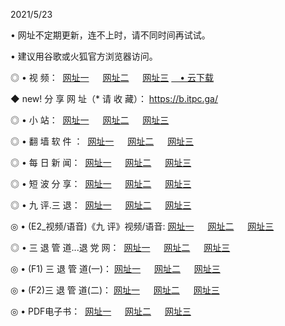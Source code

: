 <p>2021/5/23
<p>• 网址不定期更新，连不上时，请不同时间再试试。
<p>• 建议用谷歌或火狐官方浏览器访问。
<p>◎ • 视 频： 
<a href="http://hxz.lexmarktr.com/" target="_blank">网址一</a> 　 
<a href="http://hqw.lexmarktr.com/" target="_blank">网址二</a> 　 
<a href="http://hqw.lexmarktr.com/b.html" target="_blank">网址三</a>
<a href="https://yadi.sk/d/d0sUeAOpal3njw" target="_blank">　• 云下载 </a></p>
<p>◆ new! 分 享 网 址（* 请 收 藏）： <a href="http://hvz.lexmarktr.com/a.html">https://b.itpc.ga/</a></p>

<p>◎ • 小 站：  
<a href="http://hxz.lexmarktr.com/f.html" target="_blank">网址一</a> 　 
<a href="http://hqw.lexmarktr.com/h.html" target="_blank">网址二</a> 　 
<a href="http://hqw.lexmarktr.com/k/" target="_blank">网址三</a></p>
<p>◎ • 翻 墙 软 件 ：  
<a href="http://hxz.lexmarktr.com/ff/" target="_blank">网址一</a> 　 
<a href="http://hqw.lexmarktr.com/s/read/a1_nd.html" target="_blank">网址二</a> 　 
<a href="http://hqw.lexmarktr.com/ff/index.html" target="_blank">网址三</a></p>
<p>◎ • 每 日 新 闻：  
<a href="http://hxz.lexmarktr.com/day/" target="_blank">网址一</a> 　 
<a href="http://hqw.lexmarktr.com/day/" target="_blank">网址二</a> 　 
<a href="http://hqw.lexmarktr.com/day/index.html" target="_blank">网址三</a></p>
<p>◎ • 短 波 分 享：  
<a href="http://hxz.lexmarktr.com/h/" target="_blank">网址一</a> 　 
<a href="http://hqw.lexmarktr.com/h/" target="_blank">网址二</a> 　 
<a href="http://hqw.lexmarktr.com/h/index.html" target="_blank">网址三</a></p>
<p>◎ • 九 评.三 退：  
<a href="http://hxz.lexmarktr.com/t/" target="_blank">网址一</a> 　 
<a href="http://hqw.lexmarktr.com/v2/index.html" target="_blank">网址二</a> 　 
<a href="http://hqw.lexmarktr.com/tt/index.html" target="_blank">网址三</a> 　</p>
<p>◎ • (E2_视频/语音)《九 评》视频/语音: 
<a href="http://hqw.lexmarktr.com/7738.html" target="_blank">网址一</a> 　 
<a href="http://hqw.lexmarktr.com/7614.html" target="_blank">网址二</a> 　 
<a href="http://hvz.lexmarktr.com/7633.html" target="_blank">网址三</a></p>
<p>◎ • 三 退 管 道...退 党 网：  
<a href="http://hxz.lexmarktr.com/go/td1.html" target="_blank">网址一</a> 　 
<a href="http://hqw.lexmarktr.com/go/td2.html" target="_blank">网址二</a> 　 
<a href="http://hqw.lexmarktr.com/go/td3.html" target="_blank">网址三</a></p>
<p>◎ • (F1) 三 退 管 道(一)： 
<a href="http://hxz.lexmarktr.com/dd/" target="_blank">网址一</a> 　 
<a href="http://hqw.lexmarktr.com/s/read/a1_tdx.html" target="_blank">网址二</a> 　 
<a href="http://hvz.lexmarktr.com/dd/" target="_blank">网址三</a></p>
<p>◎ • (F2)三 退 管 道(二)： 
<a href="http://hvz.lexmarktr.com/d/" target="_blank">网址一</a> 　 
<a href="http://hxz.lexmarktr.com/d/index.html" target="_blank">网址二</a> 　 
<a href="http://hqw.lexmarktr.com/d/" target="_blank">网址三</a></p>
<p>◎ • PDF电子书：  
<a href="http://hxz.lexmarktr.com/p/" target="_blank">网址一</a> 　 
<a href="http://hqw.lexmarktr.com/p/index.html" target="_blank">网址二</a> 　 
<a href="http://hvz.lexmarktr.com/p/" target="_blank">网址三</a></p>
